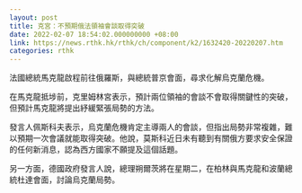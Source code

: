 ```yaml
---
layout: post
title: 克宮：不預期俄法領袖會談取得突破
date: 2022-02-07 18:54:02.000000000 +08:00
link: https://news.rthk.hk/rthk/ch/component/k2/1632420-20220207.htm
categories: rthk
---
```


法國總統馬克龍啟程前往俄羅斯，與總統普京會面，尋求化解烏克蘭危機。

在馬克龍抵埗前，克里姆林宮表示，預計兩位領袖的會談不會取得關鍵性的突破，但預計馬克龍將提出紓緩緊張局勢的方法。

發言人佩斯科夫表示，烏克蘭危機肯定主導兩人的會談，但指出局勢非常複雜，難以預期一次會議就能取得突破。他說，莫斯科近日未有聽到有關俄方要求安全保證的任何新消息，認為西方國家不願提及這個話題。

另一方面，德國政府發言人說，總理朔爾茨將在星期二，在柏林與馬克龍和波蘭總統杜達會面，討論烏克蘭局勢。
